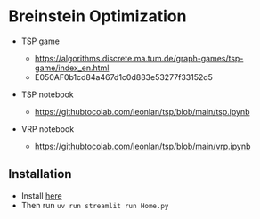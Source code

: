 # Breinstein Optimization

- TSP game
  - https://algorithms.discrete.ma.tum.de/graph-games/tsp-game/index_en.html
  - E050AF0b1cd84a467d1c0d883e53277f33152d5

- TSP notebook
  - https://githubtocolab.com/leonlan/tsp/blob/main/tsp.ipynb
  
- VRP notebook
  - https://githubtocolab.com/leonlan/tsp/blob/main/vrp.ipynb


## Installation
- Install [here](https://docs.astral.sh/uv/getting-started/installation/)
- Then run `uv run streamlit run Home.py`

